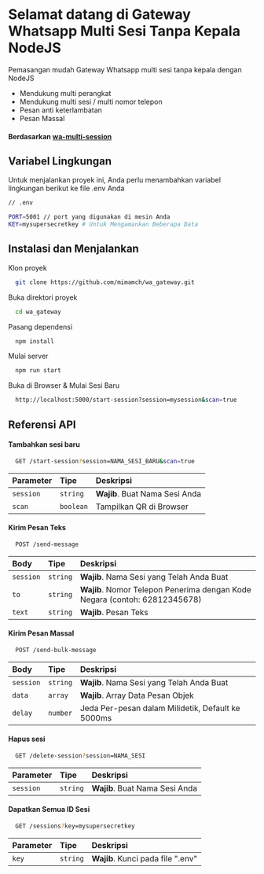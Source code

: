 # Selamat datang di Gateway Whatsapp Multi Sesi Tanpa Kepala NodeJS

Pemasangan mudah Gateway Whatsapp multi sesi tanpa kepala dengan NodeJS

- Mendukung multi perangkat
- Mendukung multi sesi / multi nomor telepon
- Pesan anti keterlambatan
- Pesan Massal

#### Berdasarkan [wa-multi-session](https://github.com/mimamch/wa-multi-session)

## Variabel Lingkungan

Untuk menjalankan proyek ini, Anda perlu menambahkan variabel lingkungan berikut ke file .env Anda

```bash
// .env

PORT=5001 // port yang digunakan di mesin Anda
KEY=mysupersecretkey # Untuk Mengamankan Beberapa Data
```

## Instalasi dan Menjalankan

Klon proyek

```bash
  git clone https://github.com/mimamch/wa_gateway.git
```

Buka direktori proyek

```bash
  cd wa_gateway
```

Pasang dependensi

```bash
  npm install
```

Mulai server

```bash
  npm run start
```

Buka di Browser & Mulai Sesi Baru

```bash
  http://localhost:5000/start-session?session=mysession&scan=true
```

## Referensi API

#### Tambahkan sesi baru

```bash
  GET /start-session?session=NAMA_SESI_BARU&scan=true
```

| Parameter | Tipe      | Deskripsi                               |
| :-------- | :-------- | :-------------------------------------- |
| `session` | `string`  | **Wajib**. Buat Nama Sesi Anda         |
| `scan`    | `boolean` | Tampilkan QR di Browser                 |

#### Kirim Pesan Teks

```bash
  POST /send-message
```

| Body      | Tipe     | Deskripsi                                                               |
| :-------- | :------- | :----------------------------------------------------------------------- |
| `session` | `string` | **Wajib**. Nama Sesi yang Telah Anda Buat                               |
| `to`      | `string` | **Wajib**. Nomor Telepon Penerima dengan Kode Negara (contoh: 62812345678) |
| `text`    | `string` | **Wajib**. Pesan Teks                                                  |

#### Kirim Pesan Massal

```bash
  POST /send-bulk-message
```

| Body      | Tipe     | Deskripsi                                         |
| :-------- | :------- | :-------------------------------------------------- |
| `session` | `string` | **Wajib**. Nama Sesi yang Telah Anda Buat         |
| `data`    | `array`  | **Wajib**. Array Data Pesan Objek                |
| `delay`   | `number` | Jeda Per-pesan dalam Milidetik, Default ke 5000ms |

#### Hapus sesi

```bash
  GET /delete-session?session=NAMA_SESI
```

| Parameter | Tipe     | Deskripsi                               |
| :-------- | :------- | :-------------------------------------- |
| `session` | `string` | **Wajib**. Buat Nama Sesi Anda          |

#### Dapatkan Semua ID Sesi

```bash
  GET /sessions?key=mysupersecretkey
```

| Parameter | Tipe     | Deskripsi                      |
| :-------- | :------- | :------------------------------- |
| `key`     | `string` | **Wajib**. Kunci pada file ".env" |
